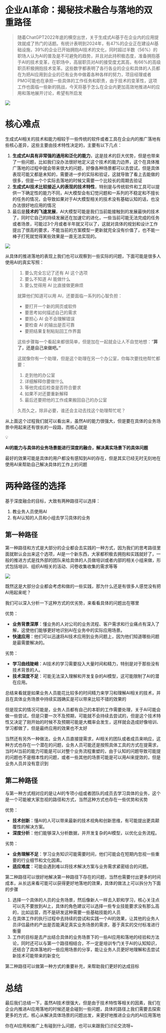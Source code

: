 # 企业AI革命：揭秘技术融合与落地的双重路径

> 随着ChatGPT2022年底的横空出世，关于生成式AI基于在企业内的应用提效就成了热门的话题。有统计表明到2024年，有47%的企业正在建设AI基础设施，39%的企业已开始拥抱AI技术的文化，同时超过半数（56%）的职场人认为AI的普及是不可避免的趋势，并且对此持积极态度，准备拥抱基于AI的技术变革，在职场中，高层职员对AI的接受度尤其高，有66%的高级职员积极拥抱技术变革。这些数字都表明了各行各业的企业和具体的人员都在为把AI应用到企业的已有业务中做着各种各样的努力，项目经理或者PMO可能也在承担一些具体的工作任务和职责，由于技术的变革性，这项工作也面临一些新的挑战，今天将基于怎么在企业内更加高效地推进AI的应用和落地展开讨论，希望有所启发
> 

![](https://my-image.askcheng.xyz/cheng-img/2024/12/6fd280d38afd5f704fcde4e536f7d0b3.png)

# 核心难点

生成式AI相关的技术和能力相较于一些传统的软件或者工具在企业内的推广落地有些核心差异，这些主要由技术特性决定的，主要有以下几点：

1. **生成式AI具有非常强的通用和泛化的能力**，这是技术的巨大优势，但是也带来了一些问题，比如我们没办法很好地定义这个技术的能力边界，这个在具体推广落地的过程中就会带来很大的问题，好像各种场景都可以去尝试，但是具体表现可能又都是未知的，需要进一步的实际和验证，这就导致了看上去能做的很多，但是一个个实际去落地的时候又需要一个比较长的周期去验证
2. **生成式AI技术比较接近人的表现的技术特性**，特别是与传统软件和工具可以提供一下确定性的能力不同，AI大模型会有幻觉问题和一系列的不稳定和不擅长的任务的情况，会导致如果对于AI大模型相关的技术没有基础认知的话，也没办法很好地应用的情况
3. 最后是**技术的飞速发展**，AI大模型可能是我们当前能接触到的发展最快的技术了，同时它自己的持续发展还在加速它的进化，一些当前可能无法完成的任务或者场景，可能过3个月或者半年就又可以了，这就对具体的规划和设计工作提出了很高的要求，不能当前的方案模型一更新就完全没有价值了，也不能一棒子打死就觉得某些效果是一直无法实现的。

![](https://my-image.askcheng.xyz/cheng-img/2024/12/8fea8410f6df168e58433a90798f5011.png)

从具体的推进落地的表现上我们也可以观察到一些实际的问题，下面可能是很多人使用AI的真实写照：

> 
> 
> 1. 要么完全忘记了还有 AI 这个选项
> 2. 要么不知道 AI 能做什么
> 3. 要么觉得用 AI 比直接做更麻烦
> 
> 就算他们知道可以用 AI，还要面临一系列的心智负担：
> 
> - 要打开一个新的网页或软件
> - 要思考如何描述自己的需求
> - 要担心 AI 会不会理解错误
> - 要检查 AI 的输出是否可靠
> - 要把结果复制粘贴回工作界面
> 
> 这些步骤每一个看起来都很简单，但是加在一起就会让人不自觉地想：“**算了，还是自己来做吧。”**
> 
> 这就像你有一个助理，但是这个助理在另一个办公室，你每次要找他帮忙都要：
> 
> 1. 走到他的办公室
> 2. 详细解释你要做什么
> 3. 等他完成后检查是否符合要求
> 4. 如果不对还要重新解释
> 5. 最后还要把他的工作成果搬回自己的办公室
> 
> 久而久之，除非必要，谁还会主动去找这个助理帮忙呢？
> 

从上面这个过程我们就可以看出来，虽然AI的能力很强大，但是要在具体的业务场景中用起来还有很长的一段路，而核心就是

<aside>
💡

**AI的能力与具体的业务场景能进行深度的融合，解决真实场景下的具体问题**

</aside>

最好的效果可能是具体的用户都没有感知到AI的存在，但是其实已经无时无刻地在使用AI来帮助自己解决具体的工作上的问题

# 两种路径的选择

基于深度融合的目标，大致有两种路径可以选择：

1. 教业务人员使用AI
2. 有AI认知的人员和小组去学习具体的业务

## 第一种路径

第一种路径和方式是大部分的企业都会去实践的一种方式，因为我们的思考路径里面就默认会出来这个选项，AI是一个新东西，大家都积极去拥抱和实践就好了，一般的推进方式是找外部的团队来给具体的人员做培训或者内部的相关小组来做，形式包括培训、组织AI相关的活动、问卷收集收集的需求等等

![](https://my-image.askcheng.xyz/cheng-img/2024/12/232b91efb029c01a5727f7d728b54482.png)

既然这是大部分企业都会考虑和做的一些实践，那为什么还是有很多人感觉没有把AI用起来呢？

我们可以深入分析一下这种方式的优劣势，来看看具体的问题出在哪里

优势：

- **业务背景深厚**：懂业务的人对公司的业务流程、客户需求和行业痛点有深入了解，这使他们能够更好地识别AI在业务中的实际应用场景。
- **快速应用**：他们可以迅速将AI技术应用到业务问题上，因为他们知道哪些问题是最需要解决的。

劣势：

- **学习曲线陡峭**：AI技术的学习需要投入大量时间和精力，特别是对于那些没有技术背景的人。
- **技术深度不足**：可能无法深入理解和开发复杂的AI模型，这可能限制了AI的潜在应用。

总结来看就是如果业务人员能花比较多的时间精力来学习和理解AI相关的技术，并且在具体业务场景中持续实践确实是可以带来比较不错的效果的

但是现实的情况可能是，业务人员都有自己的本职的工作需要处理，关于AI可能会做一些尝试，但是只要一次不及预期，可能就不会持续去尝试的，但是这个技术特性又决定了刚开始的时候不及预期可能是大概率会发生，这样就会造成好像培训、学习都做了，但是最终应用的效果也不太好

当然还有另外一种做法，业务人员直接提需求，AI相关的团队或者成员来响应，这种方式也存在一个潜在的问题，业务人员可能还是按照具体工具的方式在提需求，当时AI当前的能力可能是可以对整个业务流程重塑的，由于认知的问题导致可能提的问题也不是根本性的问题，或者一些其他的场景可能是可以用AI来提效的，但是业务人员并没有意识到

## 第二种路径

与第一种方式相对应的是让AI的专项小组或者团队的成员去学习具体的业务，这个是一个可能被大家忽视的路径和方式，当然这种方式也存在一些优势和劣势

优势：

- **技术创新**：懂AI的人可以带来最新的技术视角和创新思维，有可能提出更具颠覆性的解决方案。
- **深度分析**：他们能够深入分析数据，并开发复杂的AI模型，以优化业务流程。

劣势：

- **业务理解不足**：学习业务知识可能需要时间，他们可能会在短期内忽视一些重要的行业细节和文化因素。
- **适应难度**：可能会遇到难以将技术解决方案与业务需求紧密结合的问题。

第二种路径可以很好地解决第一种路径下存在的问题，当然也需要付出更多的时间成本，从长远来看可能可以获得更好地落地的效果，具体的做法上可以拆分为下面的步骤

1. 选择一个具体的人员的业务场景，然后像新人一样去入职和学习，核心关注点可以先不要放到AI上，具体的角色建议可以选择一些专业技能要求没有那么高的，比如运营，而不是研发这种需要一些基础技能的人员
2. 在具体工作的执行过程中去持续的尝试和实践一个AI的效果，让其他的业务人员评估最终的产出是否能满足真实业务场景的需求，基于真实的交付标准进行衡量
3. 工作的目标是去产出结合具体的业务场景下的一些AI应用和落地的经验和方法论，同时还可以与第一个路径相结合，不一定是培训专门关于AI的认知知识，还结合了具体落地的一些应用场景的分享，能让业务人员更好地理解和去尝试新技术可能带来的新变化

第二种路径可以做第一种方式的重要补充，来帮助我们更好的达成目标

# 总结

最后我们总结一下，虽然AI技术很强大，但是由于技术特性等相关的因素，我们在企业内推进AI应用落地的时候还是会碰到一些问题，具体的路径上我们需要去探索更多的方式，核心从解决具体场景的问题出发，来更好地推进企业内的AI应用落地

你在AI应用和推广上有碰到什么问题，也可以来跟我们讨论交流呀~